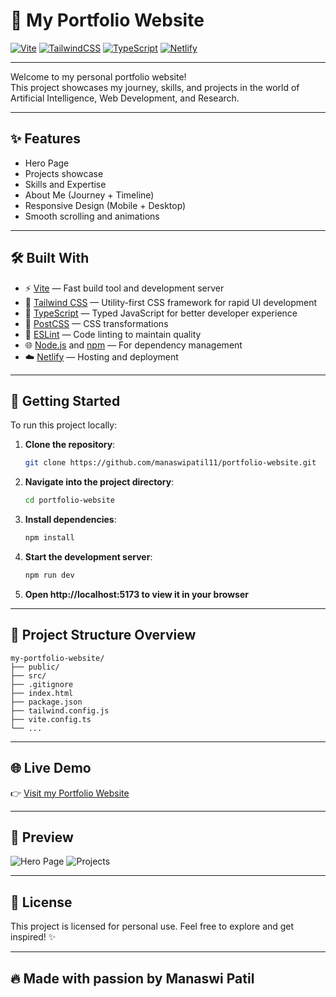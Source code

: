 # 🌟 My Portfolio Website

[![Vite](https://img.shields.io/badge/Vite-Fast%20Build%20Tool-646CFF?logo=vite&logoColor=white)](https://vitejs.dev/)
[![TailwindCSS](https://img.shields.io/badge/TailwindCSS-Styling-38B2AC?logo=tailwind-css&logoColor=white)](https://tailwindcss.com/)
[![TypeScript](https://img.shields.io/badge/TypeScript-Type%20Safe-3178C6?logo=typescript&logoColor=white)](https://www.typescriptlang.org/)
[![Netlify](https://img.shields.io/badge/Netlify-Hosted-00C7B7?logo=netlify&logoColor=white)](https://www.netlify.com/)

---

Welcome to my personal portfolio website!  
This project showcases my journey, skills, and projects in the world of Artificial Intelligence, Web Development, and Research.

---

## ✨ Features
- Hero Page
- Projects showcase
- Skills and Expertise
- About Me (Journey + Timeline)
- Responsive Design (Mobile + Desktop)
- Smooth scrolling and animations

---

## 🛠️ Built With

- ⚡ [Vite](https://vitejs.dev/) — Fast build tool and development server
- 🎨 [Tailwind CSS](https://tailwindcss.com/) — Utility-first CSS framework for rapid UI development
- 🧠 [TypeScript](https://www.typescriptlang.org/) — Typed JavaScript for better developer experience
- 🧹 [PostCSS](https://postcss.org/) — CSS transformations
- 📏 [ESLint](https://eslint.org/) — Code linting to maintain quality
- 🌐 [Node.js](https://nodejs.org/) and [npm](https://www.npmjs.com/) — For dependency management
- ☁️ [Netlify](https://www.netlify.com/) — Hosting and deployment

---

## 🚀 Getting Started

To run this project locally:

1. **Clone the repository**:
     ```bash
   git clone https://github.com/manaswipatil11/portfolio-website.git
2. **Navigate into the project directory**:
     ```bash
     cd portfolio-website
3. **Install dependencies**:
     ```bash
     npm install
4. **Start the development server**:
     ```bash
     npm run dev
5. **Open http://localhost:5173 to view it in your browser**

---

## 📂 Project Structure Overview

```plaintext
my-portfolio-website/
├── public/
├── src/
├── .gitignore
├── index.html
├── package.json
├── tailwind.config.js
├── vite.config.ts
└── ...
```
---

## 🌐 Live Demo
👉 [Visit my Portfolio Website](https://verdant-clafoutis-ad021d.netlify.app/)

---

## 📸 Preview
![Hero Page](https://ibb.co/rfztTqXM)
![Projects](https://ibb.co/bg51Tptb)

---

## 📄 License
This project is licensed for personal use.
Feel free to explore and get inspired! ✨

---

## 🔥 Made with passion by Manaswi Patil
